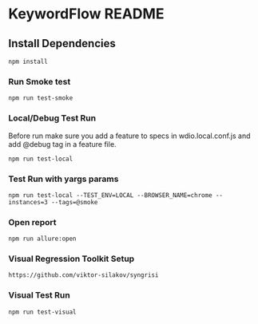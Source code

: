 # KeywordFlow README

## Install Dependencies

```
npm install
```

### Run Smoke test
```
npm run test-smoke
```

### Local/Debug Test Run 

Before run make sure you add a feature to specs in wdio.local.conf.js and add @debug tag in a feature file.

```
npm run test-local
```
### Test Run with yargs params
```
npm run test-local --TEST_ENV=LOCAL --BROWSER_NAME=chrome --instances=3 --tags=@smoke
```

### Open report
```
npm run allure:open
```
### Visual Regression Toolkit Setup
```
https://github.com/viktor-silakov/syngrisi
```
### Visual Test Run
```
npm run test-visual
```